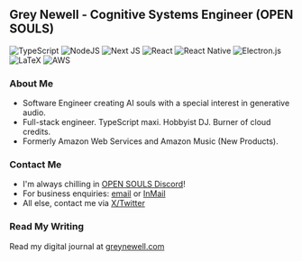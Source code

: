 
## Grey Newell - Cognitive Systems Engineer (OPEN SOULS)
![TypeScript](https://img.shields.io/badge/typescript-%23007ACC.svg?style=for-the-badge&logo=typescript&logoColor=white)
![NodeJS](https://img.shields.io/badge/node.js-6DA55F?style=for-the-badge&logo=node.js&logoColor=white)
![Next JS](https://img.shields.io/badge/Next-black?style=for-the-badge&logo=next.js&logoColor=white)
![React](https://img.shields.io/badge/react-%2320232a.svg?style=for-the-badge&logo=react&logoColor=%2361DAFB)
![React Native](https://img.shields.io/badge/react_native-%2320232a.svg?style=for-the-badge&logo=react&logoColor=%2361DAFB)
![Electron.js](https://img.shields.io/badge/Electron-191970?style=for-the-badge&logo=Electron&logoColor=white)
![LaTeX](https://img.shields.io/badge/latex-%23008080.svg?style=for-the-badge&logo=latex&logoColor=white)
![AWS](https://img.shields.io/badge/AWS-%23FF9900.svg?style=for-the-badge&logo=amazon-aws&logoColor=white)

### About Me
- Software Engineer creating AI souls with a special interest in generative audio.
- Full-stack engineer. TypeScript maxi. Hobbyist DJ. Burner of cloud credits.
- Formerly Amazon Web Services and Amazon Music (New Products).

### Contact Me
- I'm always chilling in [OPEN SOULS Discord](https://discord.gg/opensouls)!
- For business enquiries: [email](grey@opensouls.org) or [InMail](https://www.linkedin.com/in/greynewell/)
- All else, contact me via [X/Twitter](https://x.com/GreyNewell)

 ### Read My Writing
 Read my digital journal at [greynewell.com](https://greynewell.com)
